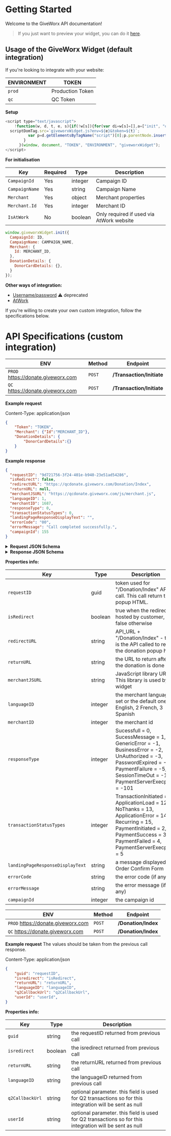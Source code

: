 # Getting Started

Welcome to the GiveWorx API documentation!

> If you just want to preview your widget, you can do it [here](https://main.d285tagm1r2kq6.amplifyapp.com/).

## Usage of the GiveWorx Widget (default integration)

If you're looking to integrate with your website:

| ENVIRONMENT | TOKEN            |
| ----------- | ---------------- |
| `prod`      | Production Token |
| `qc`        | QC Token         |

**Setup**

```javascript
<script type="text/javascript">
    !function(w, d, t, e, s){if(!w[s]){for(var di=w[s]=[],a=["init", "openDonationForm"],c=0;c<a.length;c++){var ia=a[c];di[ia]=di[ia]||function(newItemFromArray){return function(){var t=Array.prototype.slice.call(arguments);di.push([newItemFromArray,t])}}(ia)}di.SNIPPET_VERSION="1.0.1";var scriptDomTag=d.createElement("script");scriptDomTag.type="text/javascript",scriptDomTag.async=!0,
  scriptDomTag.src=`giveworxWidget.js?env=${e}&token=${t}`;
          var p=d.getElementsByTagName("script")[0];p.parentNode.insertBefore(scriptDomTag,p)
        }
      }(window, document, "TOKEN", "ENVIRONMENT", "giveworxWidget");
</script>
```

**For initialisation**

| Key            | Required | Type    | Description                              |
| -------------- | -------- | ------- | ---------------------------------------- |
| `CampaignId`   | Yes      | integer | Campaign ID                              |
| `CampaignName` | Yes      | string  | Campaign Name                            |
| `Merchant`     | Yes      | object  | Merchant properties                      |
| `Merchant.Id`  | Yes      | integer | Merchant ID                              |
| `IsAtWork`     | No       | boolean | Only required if used via AtWork website |

```javascript
window.giveworxWidget.init({
  CampaignId: ID,
  CampaignName: CAMPAIGN_NAME,
  Merchant: {
    Id: MERCHANT_ID,
  },
  DonationDetails: {
    DonorCardDetails: {},
  }
});
```

**Other ways of integration:**

* [Username/password](username-password-integration.md) ⚠️ deprecated
* [AtWork](atwork-integration.md)


If you're willing to create your own custom integration, follow the specifications below.

# API Specifications (custom integration)

ENV                                   | Method  |  Endpoint
--------------------------------------|---------|-------------------------
`PROD` https://donate.giveworx.com    | `POST`  | **/Transaction/Initiate**
`QC` https://donate.giveworx.com      | `POST`  | **/Transaction/Initiate**


**Example request**

Content-Type: application/json
```json
{	
    "Token": "TOKEN",
    "Merchant": {"Id":"MERCHANT_ID"},
    "DonationDetails": {
        "DonorCardDetails":{}
    }
}
```

**Example response**  

```json
{
  "requestID": "9d721756-3f24-401e-b940-23e51ad54286",
  "isRedirect": false,
  "redirectURL": "https://qcdonate.giveworx.com/Donation/Index",
  "returnURL": null,
  "merchantJSURL": "https://qcdonate.giveworx.com/js/merchant.js",
  "languageID": 1,
  "merchantID": 1687,
  "responseType": 0,
  "transactionStatusTypes": 0,
  "landingPageResponseDisplayText": "",
  "errorCode": "00",
  "errorMessage": "Call completed successfully.",
  "campaignId": 155
}
```

<details>
    <summary><strong>Request JSON Schema</strong></summary>
<pre>
{
  "$schema": "http://json-schema.org/draft-04/schema#",
  "type": "object",
  "properties": {
    "Token": {
      "type": "string"
    },
    "transactionStatus": {
      "type": "boolean"
    },
    "languageId": {
      "type": "integer"
    },
    "username": {
      "type": "string"
    },
    "merchant": {
      "type": "object",
      "properties": {
        "id": {
          "type": "integer"
        }
      },
      "required": [
        "id"
      ]
    },
    "donationDetails": {
      "type": "object",
      "properties": {
        "donorBillingAddressLine2": {
          "type": "string"
        },
        "donorBillingAddressCity": {
          "type": "string"
        },
        "donorBillingAddressLine1": {
          "type": "string"
        },
        "donorBillingAddressState": {
          "type": "string"
        },
        "donorPhoneNumber": {
          "type": "string"
        },
        "donorBillingAddressCountry": {
          "type": "string"
        },
        "donorBillingAddressPostalCode": {
          "type": "string"
        },
        "donorCardDetails": {
          "type": "object",
          "properties": {
            "donorCardExpiryDate": {
              "type": "string"
            },
            "cardNumber": {
              "type": "string"
            }
          },
          "required": [
            "donorCardExpiryDate",
            "cardNumber"
          ]
        },
        "donationOptInFlag": {
          "type": "boolean"
        },
        "donorLastName": {
          "type": "string"
        },
        "donorFirstName": {
          "type": "string"
        },
        "donoremailid": {
          "type": "string"
        }
      },
      "required": [
        "donorBillingAddressLine2",
        "donorBillingAddressCity",
        "donorBillingAddressLine1",
        "donorBillingAddressState",
        "donorPhoneNumber",
        "donorBillingAddressCountry",
        "donorBillingAddressPostalCode",
        "donorCardDetails",
        "donationOptInFlag",
        "donorLastName",
        "donorFirstName",
        "donoremailid"
      ]
    }
  },
  "required": [
    "Token",
    "transactionStatus",
    "languageId",
    "username",
    "merchant",
    "donationDetails"
  ]
}
</pre>
</details>
    
<details>
    <summary><strong>Response JSON Schema</strong></summary>
<pre> 
{
  "$schema": "http://json-schema.org/draft-04/schema#",
  "type": "object",
  "properties": {
    "requestID": {
      "type": "guid"
    },
    "isRedirect": {
      "type": "boolean"
    },
    "redirectURL": {
      "type": "string"
    },
    "returnURL": {
      "type": "string"
    },
    "merchantJSURL": {
      "type": "string"
    },
    "languageID": {
      "type": "integer"
    },
    "merchantID": {
      "type": "integer"
    },
    "responseType": {
      "type": "integer"
    },
    "transactionStatusTypes": {
      "type": "integer"
    },
    "landingPageResponseDisplayText": {
      "type": "string"
    },
    "errorCode": {
      "type": "string"
    },
    "errorMessage": {
      "type": "string"
    },
    "campaignId": {
      "type": "integer"
    }
  },
  "required": [
    "requestID",
    "isRedirect",
    "redirectURL",
    "returnURL",
    "merchantJSURL",
    "languageID",
    "merchantID",
    "responseType",
    "transactionStatusTypes",
    "landingPageResponseDisplayText",
    "errorCode",
    "errorMessage",
    "campaignId"
  ]
}
</pre>
</details>

**Properties info:**

| Key             |  Type    | Description                              |
| --------------- |  ------- | ---------------------------------------- |
| `requestID`     |  guid    |   token used for "/Donation/Index" API call. This call return the popup HTML.                       |
| `isRedirect`    |  boolean | true when the redirect is hosted by customer, false otherwise                           |
| `redirectURL`   |  string  | API_URL + "/Donation/Index" - this is the API called to return the donation popup html                    |
| `returnURL`     |  string  | the URL to return after the donation is done                            |
| `merchantJSURL` |  string  | JavaScript library URL. This library is used by widget |
| `languageID`    |  integer | the merchant language if set or the default one. 1 English, 2 French, 3 Spanish|
| `merchantID`    |  integer | the merchant id|
| `responseType`  |  integer |  Sucessfull = 0, SucessMessage = 1, GenericError = -1, BusinessError = -2, UnAuthorized = -3, PasswordExpired = -4, PaymentFailure = -5, SessionTimeOut = -100, PaymentServerExecption = -101|
| `transactionStatusTypes`|  integer| TransactionInitiated = 1, ApplicationLoad = 12, NoThanks = 13, ApplicationError = 14, Recurring = 15, PaymentInitiated = 2, PaymentSuccess = 3, PaymentFailed = 4, PaymentServerExecption = 5|
| `landingPageResponseDisplayText`|  string| a message displayed on Order Confirm Form|
| `errorCode`     |  string | the error code (if any)|
| `errorMessage`  |  string | the error message (if any)|
| `campaignId`    |  integer| the campaign id|


ENV                                   | Method  |  Endpoint
--------------------------------------|---------|-------------------------
`PROD` https://donate.giveworx.com    | `POST`  | **/Donation/Index**
`QC` https://donate.giveworx.com      | `POST`  | **/Donation/Index**


**Example request**
The values should be taken from the previous call response.

Content-Type: application/json
```json
{	
    "guid": "requestID",
    "isredirect": "isRedirect",
    "returnURL": "returnURL",
    "languageID": "languageID",
    "q2CallbackUrl": "q2CallbackUrl",
    "userId": "userId",
}
```

**Properties info:**

| Key             |  Type    | Description                              |
| --------------- |  ------- | ---------------------------------------- |
| `guid`     |  string    |   the requestID returned from previous call                       |
| `isredirect`     |  boolean    |   the isredirect returned from previous call                       |
| `returnURL`     |  string    |   the returnURL returned from previous call                       |
| `languageID`     |  string    |   the languageID returned from previous call                       |
| `q2CallbackUrl`     |  string    |   optional parameter. this field is used for Q2 transactions so for this integration will be sent as null                       |
| `userId`     |  string    |   optional parameter. this field is used for Q2 transactions so for this integration will be sent as null                       |







